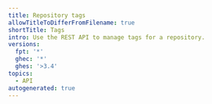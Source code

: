 ```yaml
---
title: Repository tags
allowTitleToDifferFromFilename: true
shortTitle: Tags
intro: Use the REST API to manage tags for a repository.
versions:
  fpt: '*'
  ghec: '*'
  ghes: '>3.4'
topics:
  - API
autogenerated: true
---
```




<!-- Content after this section is automatically generated -->
